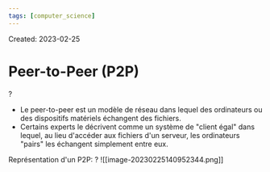 ```yaml
---
tags: [computer_science] 
---
```

Created: 2023-02-25

# Peer-to-Peer (P2P)
?
- Le peer-to-peer est un modèle de réseau dans lequel des ordinateurs ou des dispositifs matériels échangent des fichiers.
- Certains experts le décrivent comme un système de "client égal" dans lequel, au lieu d'accéder aux fichiers d'un serveur, les ordinateurs "pairs" les échangent simplement entre eux.
<!--SR:!2024-05-29,271,250-->

Représentation d'un P2P:
?
![[image-20230225140952344.png]]
<!--SR:!2023-11-08,149,250-->

